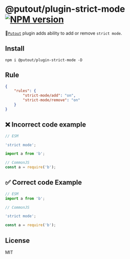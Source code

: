 # @putout/plugin-strict-mode [![NPM version][NPMIMGURL]][NPMURL]

[NPMIMGURL]: https://img.shields.io/npm/v/@putout/plugin-strict-mode.svg?style=flat&longCache=true
[NPMURL]: https://npmjs.org/package/@putout/plugin-strict-mode "npm"

🐊[`Putout`](https://github.com/coderaiser/putout) plugin adds ability to add or remove `strict mode`.

## Install

```
npm i @putout/plugin-strict-mode -D
```

## Rule

```json
{
    "rules": {
        "strict-mode/add": "on",
        "strict-mode/remove": "on"
    }
}
```

## ❌ Incorrect code example

```js
// ESM

'strict mode';

import a from 'b';
```

```js
// CommonJS
const a = require('b');
```

## ✅ Correct code Example

```js
// ESM
import a from 'b';
```

```js
// CommonJS

'strict mode';

const a = require('b');
```

## License

MIT
